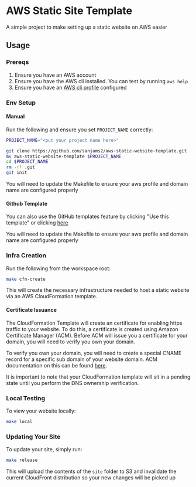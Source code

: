 # AWS Static Site Template

A simple project to make setting up a static website on AWS easier

## Usage

### Prereqs
1. Ensure you have an AWS account 
2. Ensure you have the AWS cli installed. You can test by running `aws help`
3. Ensure you have an [AWS cli profile](https://docs.aws.amazon.com/cli/latest/userguide/cli-configure-profiles.html) configured 

### Env Setup

#### Manual

Run the following and ensure you set `PROJECT_NAME` correctly:
```bash
PROJECT_NAME="<put your project name here>"

git clone https://github.com/sanjams2/aws-static-website-template.git
mv aws-static-website-template $PROJECT_NAME
cd $PROJECT_NAME
rm -rf .git
git init
```

You will need to update the Makefile to ensure your aws profile and domain name are configured properly

#### Github Template

You can also use the GitHub templates feature by clicking "Use this template" or clicking [here](https://github.com/sanjams2/aws-static-website-template/generate)

You will need to update the Makefile to ensure your aws profile and domain name are configured properly

### Infra Creation

Run the following from the workspace root:

```bash
make cfn-create
```

This will create the necessary infrastructure needed to host a static website via an AWS CloudFormation template.

#### Certificate Issuance

The CloudFormation Template will create an certificate for enabling https traffic to your website. 
To do this, a certificate is created using Amazon Certificate Manager (ACM). Before ACM will issue you a certificate
for your domain, you will need to verify you own your domain.

To verify you own your domain, you will need to create a special CNAME record for a specific sub domain of your website domain. 
ACM documentation on this can be found [here](https://docs.aws.amazon.com/acm/latest/userguide/dns-validation.html). 

It is important to note that your CloudFormation template will sit in a pending state until you perform the DNS ownership verification. 


### Local Testing

To view your website locally: 
```bash
make local
```

### Updating Your Site

To update your site, simply run:

```bash
make release
```

This will upload the contents of the `site` folder to S3 and invalidate the current CloudFront distribution so your new changes will be picked up